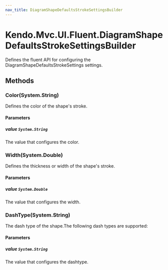 ```yaml
---
nav_title: DiagramShapeDefaultsStrokeSettingsBuilder
---
```


# Kendo.Mvc.UI.Fluent.DiagramShapeDefaultsStrokeSettingsBuilder
Defines the fluent API for configuring the DiagramShapeDefaultsStrokeSettings settings.




## Methods


### Color(System.String)
Defines the color of the shape's stroke.


#### Parameters

##### value `System.String`
The value that configures the color.





### Width(System.Double)
Defines the thickness or width of the shape's stroke.


#### Parameters

##### value `System.Double`
The value that configures the width.





### DashType(System.String)
The dash type of the shape.The following dash types are supported:


#### Parameters

##### value `System.String`
The value that configures the dashtype.






